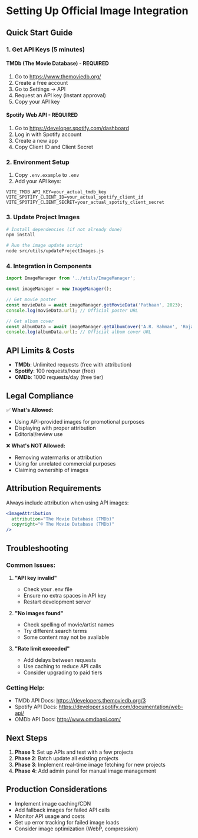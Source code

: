 # Setting Up Official Image Integration

## Quick Start Guide

### 1. Get API Keys (5 minutes)

#### TMDb (The Movie Database) - **REQUIRED**
1. Go to https://www.themoviedb.org/
2. Create a free account
3. Go to Settings → API
4. Request an API key (instant approval)
5. Copy your API key

#### Spotify Web API - **REQUIRED**
1. Go to https://developer.spotify.com/dashboard
2. Log in with Spotify account
3. Create a new app
4. Copy Client ID and Client Secret

### 2. Environment Setup

1. Copy `.env.example` to `.env`
2. Add your API keys:
```env
VITE_TMDB_API_KEY=your_actual_tmdb_key
VITE_SPOTIFY_CLIENT_ID=your_actual_spotify_client_id
VITE_SPOTIFY_CLIENT_SECRET=your_actual_spotify_client_secret
```

### 3. Update Project Images

```bash
# Install dependencies (if not already done)
npm install

# Run the image update script
node src/utils/updateProjectImages.js
```

### 4. Integration in Components

```jsx
import ImageManager from '../utils/ImageManager';

const imageManager = new ImageManager();

// Get movie poster
const movieData = await imageManager.getMovieData('Pathaan', 2023);
console.log(movieData.url); // Official poster URL

// Get album cover
const albumData = await imageManager.getAlbumCover('A.R. Rahman', 'Roja');
console.log(albumData.url); // Official album cover URL
```

## API Limits & Costs

- **TMDb**: Unlimited requests (free with attribution)
- **Spotify**: 100 requests/hour (free)
- **OMDb**: 1000 requests/day (free tier)

## Legal Compliance

✅ **What's Allowed:**
- Using API-provided images for promotional purposes
- Displaying with proper attribution
- Editorial/review use

❌ **What's NOT Allowed:**
- Removing watermarks or attribution
- Using for unrelated commercial purposes
- Claiming ownership of images

## Attribution Requirements

Always include attribution when using API images:

```jsx
<ImageAttribution 
  attribution="The Movie Database (TMDb)"
  copyright="© The Movie Database (TMDb)"
/>
```

## Troubleshooting

### Common Issues:

1. **"API key invalid"**
   - Check your .env file
   - Ensure no extra spaces in API key
   - Restart development server

2. **"No images found"**
   - Check spelling of movie/artist names
   - Try different search terms
   - Some content may not be available

3. **"Rate limit exceeded"**
   - Add delays between requests
   - Use caching to reduce API calls
   - Consider upgrading to paid tiers

### Getting Help:

- TMDb API Docs: https://developers.themoviedb.org/3
- Spotify API Docs: https://developer.spotify.com/documentation/web-api/
- OMDb API Docs: http://www.omdbapi.com/

## Next Steps

1. **Phase 1**: Set up APIs and test with a few projects
2. **Phase 2**: Batch update all existing projects
3. **Phase 3**: Implement real-time image fetching for new projects
4. **Phase 4**: Add admin panel for manual image management

## Production Considerations

- Implement image caching/CDN
- Add fallback images for failed API calls
- Monitor API usage and costs
- Set up error tracking for failed image loads
- Consider image optimization (WebP, compression)